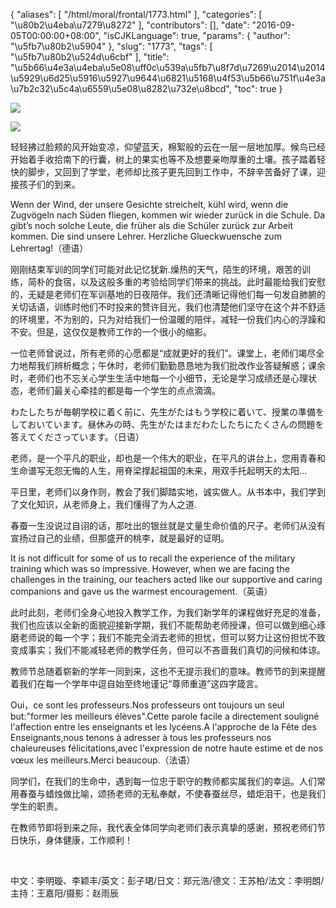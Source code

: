 {
    "aliases": [
        "/html/moral/frontal/1773.html"
    ],
    "categories": [
        "\u80b2\u4eba\u7279\u8272"
    ],
    "contributors": [],
    "date": "2016-09-05T00:00:00+08:00",
    "isCJKLanguage": true,
    "params": {
        "author": "\u5fb7\u80b2\u5904"
    },
    "slug": "1773",
    "tags": [
        "\u5fb7\u80b2\u524d\u6cbf"
    ],
    "title": "\u5b66\u4e3a\u4eba\u5e08\uff0c\u539a\u5fb7\u8f7d\u7269\u2014\u2014\u5929\u6d25\u5916\u5927\u9644\u6821\u5168\u4f53\u5b66\u751f\u4e3a\u7b2c32\u5c4a\u6559\u5e08\u8282\u732e\u8bcd",
    "toc": true
}

![](https://cdn.tfls.online/mirror/full/97cc82d08011ad3a35ecd29f553a8e75939d74c0.jpg)




![](https://cdn.tfls.online/mirror/full/dd6d493420155933cfc385348077b39874c1275f.jpg)




  





轻轻拂过脸颊的风开始变凉，仰望蓝天，棉絮般的云在一层一层地加厚。候鸟已经开始着手收拾南下的行囊，树上的果实也等不及想要亲吻厚重的土壤。孩子踏着轻快的脚步，又回到了学堂，老师却比孩子更先回到工作中，不辞辛苦备好了课，迎接孩子们的到来。




Wenn der Wind, der unsere Gesichte streichelt, kühl wird, wenn die Zugvögeln nach Süden fliegen, kommen wir wieder zurück in die Schule. Da gibt’s noch solche Leute, die früher als die Schüler zurück zur Arbeit kommen. Die sind unsere Lehrer. Herzliche Glueckwuensche zum Lehrertag!（德语）




刚刚结束军训的同学们可能对此记忆犹新.燥热的天气，陌生的环境，艰苦的训练，简朴的食宿，以及这般多重的考验给同学们带来的挑战。此时最能给我们安慰的，无疑是老师们在军训基地的日夜陪伴。我们还清晰记得他们每一句发自肺腑的关切话语，训练时他们不时投来的赞许目光，我们也清楚他们坚守在这个并不舒适的环境里，不为别的，只为对给我们一份温暖的陪伴，减轻一份我们内心的浮躁和不安。但是，这仅仅是教师工作的一个很小的缩影。




一位老师曾说过，所有老师的心愿都是“成就更好的我们”。课堂上，老师们竭尽全力地帮我们辨析概念；午休时，老师们勤勤恳恳地为我们批改作业答疑解惑；课余时，老师们也不忘关心学生生活中地每一个小细节，无论是学习成绩还是心理状态，老师们最关心牵挂的都是每一个学生的点点滴滴。




わたしたちが毎朝学校に着く前に、先生がたはもう学校に着いて、授業の準備をしておいています。昼休みの時、先生がたはまだわたしたちにたくさんの問題を答えてくださっています。（日语）




老师，是一个平凡的职业，却也是一个伟大的职业，在平凡的讲台上，您用青春和生命谱写无怨无悔的人生，用脊梁撑起祖国的未来，用双手托起明天的太阳…




平日里，老师们以身作则，教会了我们脚踏实地，诚实做人。从书本中，我们学到了文化知识，从老师身上，我们懂得了为人之道.




春蚕一生没说过自诩的话，那吐出的银丝就是丈量生命价值的尺子。老师们从没有宣扬过自己的业绩，但那盛开的桃李，就是最好的证明。




It is not difficult for some of us to recall the experience of the military training which was so impressive. However, when we are facing the challenges in the training, our teachers acted like our supportive and caring companions and gave us the warmest encouragement.（英语）




此时此刻，老师们全身心地投入教学工作，为我们新学年的课程做好充足的准备，我们也应该以全新的面貌迎接新学期，我们不能帮助老师授课，但可以做到细心琢磨老师说的每一个字；我们不能完全消去老师的担忧，但可以努力让这份担忧不致变成事实；我们不能减轻老师的教学任务，但可以不吝啬我们真切的问候和体谅。




教师节总随着崭新的学年一同到来，这也不无提示我们的意味。教师节的到来提醒着我们在每一个学年中逗自始至终地谨记“尊师重道”这四字箴言。




Oui，ce sont les professeurs.Nos professeurs ont toujours un seul but:"former les meilleurs élèves".Cette parole facile a directement souligné l'affection entre les enseignants et les lycéens.A l'approche de la Fête des Enseignants,nous tenons à adresser à tous les professeurs nos chaleureuses félicitations,avec l'expression de notre haute estime et de nos vœux les meilleurs.Merci beaucoup.（法语）  




同学们，在我们的生命中，遇到每一位忠于职守的教师都实属我们的幸运。人们常用春蚕与蜡烛做比喻，颂扬老师的无私奉献，不使春蚕丝尽，蜡炬泪干，也是我们学生的职责。




在教师节即将到来之际，我代表全体同学向老师们表示真挚的感谢，预祝老师们节日快乐，身体健康，工作顺利！




 




中文：李明璇、李颖丰/英文：彭子珺/日文：郑元浩/德文：王苏柏/法文：李明朗/主持：王嘉阳/摄影：赵雨辰


